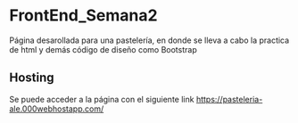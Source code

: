 # FrontEnd_Semana2

Página desarollada para una pastelería, en donde se lleva a cabo la practica de html y demás código de diseño como Bootstrap

## Hosting 

Se puede acceder a la página con el siguiente link https://pasteleria-ale.000webhostapp.com/
